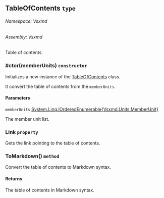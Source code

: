<a name='T-Vsxmd-TableOfContents'></a>
## TableOfContents `type`

###### Namespace:  Vsxmd

###### Assembly:  Vsxmd

Table of contents.

<a name='M-Vsxmd-TableOfContents-#ctor-System-Linq-IOrderedEnumerable{Vsxmd-Units-MemberUnit}-'></a>
### #ctor(memberUnits) `constructor`

Initializes a new instance of the [TableOfContents](/Vsxmd.TableOfContents.md/#T-Vsxmd-TableOfContents) class.

It convert the table of contents from the `memberUnits`.

#### Parameters

`memberUnits`  [System.Linq.IOrderedEnumerable{Vsxmd.Units.MemberUnit}](http://msdn.microsoft.com/query/dev14.query?appId=Dev14IDEF1&l=EN-US&k=k:System.Linq.IOrderedEnumerable)  

The member unit list.

<a name='P-Vsxmd-TableOfContents-Link'></a>
### Link `property`

Gets the link pointing to the table of contents.

<a name='M-Vsxmd-TableOfContents-ToMarkdown'></a>
### ToMarkdown() `method`

Convert the table of contents to Markdown syntax.

#### Returns





The table of contents in Markdown syntax.
